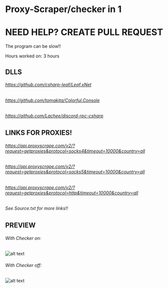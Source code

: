 # Proxy-Scraper/checker in 1

# NEED HELP? CREATE PULL REQUEST

The program can be slow!!

Hours worked on: 3 hours

## DLLS
###### https://github.com/csharp-leaf/Leaf.xNet
###### https://github.com/tomakita/Colorful.Console
###### https://github.com/Lachee/discord-rpc-csharp

## LINKS FOR PROXIES!
###### https://api.proxyscrape.com/v2/?request=getproxies&protocol=socks4&timeout=10000&country=all 
###### https://api.proxyscrape.com/v2/?request=getproxies&protocol=socks5&timeout=10000&country=all 
###### https://api.proxyscrape.com/v2/?request=getproxies&protocol=http&timeout=10000&country=all
###### See Source.txt for more links!!





## PREVIEW

###### With Checker on:
![alt text](https://cdn.discordapp.com/attachments/798475727829598228/825361006267465758/6EZh1RQYBNSAAAAAElFTkSuQmCC.png)

###### With Checker off:
![alt text](https://cdn.discordapp.com/attachments/798475727829598228/825361028660461589/Prrr8N4i9xTHwKtViu56v8BapUyxOjLOiEAAAAASUVORK5CYII.png)
